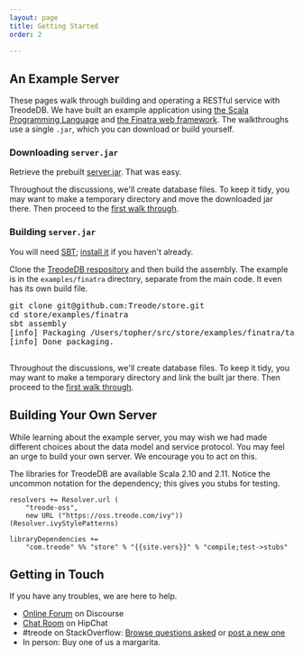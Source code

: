 ```yaml
---
layout: page
title: Getting Started
order: 2

---
```


## An Example Server

These pages walk through building and operating a RESTful service with TreodeDB.  We have built an example application using [the Scala Programming Language][scala] and [the Finatra web framework][finatra].  The walkthroughs use a single `.jar`, which you can download or build yourself.


### Downloading `server.jar`

Retrieve the prebuilt [server.jar][server-jar]. That was easy.

Throughout the discussions, we'll create database files. To keep it tidy, you may want to make a temporary directory and move the downloaded jar there. Then proceed to the [first walk through][rws].

### Building `server.jar`

You will need [SBT][sbt]; [install it][sbt-install] if you haven't already.

Clone the [TreodeDB respository][store-github] and then build the assembly. The example is in the `examples/finatra` directory, separate from the main code. It even has its own build file.

<pre class="highlight">
git clone git@github.com:Treode/store.git
cd store/examples/finatra
sbt assembly
<div class="go">[info] Packaging /Users/topher/src/store/examples/finatra/target/scala-2.10/server.jar ...
[info] Done packaging.</div>
</pre>

Throughout the discussions, we'll create database files. To keep it tidy, you may want to make a temporary directory and link the built jar there. Then proceed to the
[first walk through][rws].


## Building Your Own Server

While learning about the example server, you may wish we had made different choices about the data model and service protocol. You may feel an urge to build your own server. We encourage you to act on this.

The libraries for TreodeDB are available Scala 2.10 and 2.11. Notice the uncommon notation for the dependency; this gives you stubs for testing.


```
resolvers += Resolver.url (
    "treode-oss",
    new URL ("https://oss.treode.com/ivy")) (Resolver.ivyStylePatterns)

libraryDependencies +=
    "com.treode" %% "store" % "{{site.vers}}" % "compile;test->stubs"
```


## Getting in Touch

If you have any troubles, we are here to help.

- [Online Forum][online-forum] on Discourse
- [Chat Room][online-chat] on HipChat
- \#treode on StackOverflow:
  [Browse questions asked][stackoverflow-read] or [post a new one][stackoverflow-ask]
- In person: Buy one of us a margarita.



[finatra]: //finatra.info/ "Finatra"

[online-chat]: http://www.hipchat.com/giwb5oIkz "Chat Room for Treode Users and Developers"

[online-forum]: https://forum.treode.com "Forum for Treode Users and Developers"

[rws]: read-write-scan.html "Read,Write, Scan"

[sbt]: //www.scala-sbt.org/ "Simple Build Tool"

[sbt-install]: //www.scala-sbt.org/0.13/tutorial/Setup.html "Install SBT"

[scala]: //www.scala-lang.org/ "The Scala Programming Language"

[server-jar]: https://oss.treode.com/jars/com.treode.store/{{site.vers}}/server.jar

[stackoverflow-read]: http://stackoverflow.com/questions/tagged/treode "Read questions on Stack Overflow tagged with treode"

[stackoverflow-ask]: http://stackoverflow.com/questions/ask?tags=treode "Post a question on Stack Overflow tagged with treode"

[store-github]: https://github.com/Treode/store "TreodeDB on GitHu"

